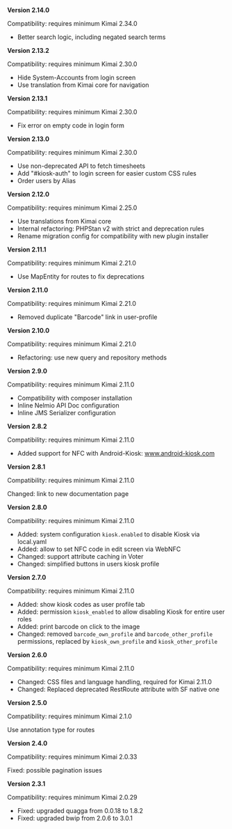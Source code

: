 **Version 2.14.0**

Compatibility: requires minimum Kimai 2.34.0

- Better search logic, including negated search terms

**Version 2.13.2**

Compatibility: requires minimum Kimai 2.30.0

- Hide System-Accounts from login screen
- Use translation from Kimai core for navigation

**Version 2.13.1**

Compatibility: requires minimum Kimai 2.30.0

- Fix error on empty code in login form

**Version 2.13.0**

Compatibility: requires minimum Kimai 2.30.0

- Use non-deprecated API to fetch timesheets
- Add "#kiosk-auth" to login screen for easier custom CSS rules
- Order users by Alias

**Version 2.12.0**

Compatibility: requires minimum Kimai 2.25.0

- Use translations from Kimai core
- Internal refactoring: PHPStan v2 with strict and deprecation rules
- Rename migration config for compatibility with new plugin installer

**Version 2.11.1**

Compatibility: requires minimum Kimai 2.21.0

- Use MapEntity for routes to fix deprecations

**Version 2.11.0**

Compatibility: requires minimum Kimai 2.21.0

- Removed duplicate "Barcode" link in user-profile

**Version 2.10.0**

Compatibility: requires minimum Kimai 2.21.0

- Refactoring: use new query and repository methods

**Version 2.9.0**

Compatibility: requires minimum Kimai 2.11.0

- Compatibility with composer installation
- Inline Nelmio API Doc configuration
- Inline JMS Serializer configuration

**Version 2.8.2**

Compatibility: requires minimum Kimai 2.11.0

- Added support for NFC with Android-Kiosk: www.android-kiosk.com

**Version 2.8.1**

Compatibility: requires minimum Kimai 2.11.0

Changed: link to new documentation page

**Version 2.8.0**

Compatibility: requires minimum Kimai 2.11.0

- Added: system configuration `kiosk.enabled` to disable Kiosk via local.yaml
- Added: allow to set NFC code in edit screen via WebNFC
- Changed: support attribute caching in Voter
- Changed: simplified buttons in users kiosk profile

**Version 2.7.0**

Compatibility: requires minimum Kimai 2.11.0

- Added: show kiosk codes as user profile tab
- Added: permission `kiosk_enabled` to allow disabling Kiosk for entire user roles
- Added: print barcode on click to the image
- Changed: removed `barcode_own_profile` and `barcode_other_profile` permissions, replaced by `kiosk_own_profile` and `kiosk_other_profile`

**Version 2.6.0**

Compatibility: requires minimum Kimai 2.11.0

- Changed: CSS files and language handling, required for Kimai 2.11.0
- Changed: Replaced deprecated RestRoute attribute with SF native one

**Version 2.5.0**

Compatibility: requires minimum Kimai 2.1.0

Use annotation type for routes

**Version 2.4.0**

Compatibility: requires minimum Kimai 2.0.33

Fixed: possible pagination issues

**Version 2.3.1**

Compatibility: requires minimum Kimai 2.0.29

- Fixed: upgraded quagga from 0.0.18 to 1.8.2
- Fixed: upgraded bwip from 2.0.6 to 3.0.1

